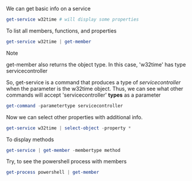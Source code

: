 
We can get basic info on a service

```PowerShell
get-service w32time # will display some properties
````

To list all members, functions, and properties

```PowerShell
get-service w32time | get-member
```

> [!NOTE]
> get-member also returns the object type. In this case, 'w32time' has type servicecontroller

So, get-service is a command that produces a type of *servicecontroller* when the parameter is the w32time object.
Thus, we can see what other commands will accept 'servicecontroller' **types** as a parameter

```PowerShell
get-command -parametertype servicecontroller
```


Now we can select other properties with additional info.

```PowerShell
get-service w32time | select-object -property *
```

To display methods

```PowerShell
get-service | get-member -membertype method
```

Try, to see the powershell process with members   

```PowerShell
get-process powershell | get-member
```

